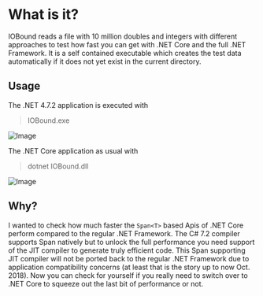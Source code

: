 ﻿What is it?
===========

IOBound reads a file with 10 million doubles and integers with different approaches to test
 how fast you can get with .NET Core and the full .NET Framework. 
It is a self contained executable which creates the test data automatically if it does not yet exist
in the current directory. 


## Usage ##

The .NET 4.7.2 application is executed with

> IOBound.exe

![Image](https://github.com/Alois-xx/IOBound/images/IOBound_Net742.png)

The .NET Core application as usual with 

> dotnet IOBound.dll

![Image](https://github.com/Alois-xx/IOBound/images/IOBound_NetCore2.1.png)

## Why? ##

I wanted to check how much faster the `Span<T>` based Apis of .NET Core perform compared 
to the regular .NET Framework. The C# 7.2 compiler supports Span natively but to unlock the full
performance you need support of the JIT compiler to generate truly efficient code. 
This Span supporting JIT compiler will not be ported back to the regular .NET Framework due to
application compatibility concerns (at least that is the story up to now Oct. 2018). 
Now you can check for yourself if you really need to switch over to .NET Core to squeeze out 
the last bit of performance or not.
